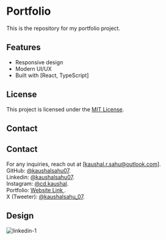 # Portfolio

This is the repository for my portfolio project.

## Features

- Responsive design
- Modern UI/UX
- Built with [React,  TypeScript]

## License

This project is licensed under the [MIT License](LICENSE).

## Contact

## Contact
For any inquiries, reach out at [kaushal.r.sahu@outlook.com].<br>
GitHub: [@kaushalsahu07](https://github.com/kaushalsahu07).<br>
Linkedin: [@kaushalsahu07](www.linkedin.com/in/kaushalsahu07).<br>
Instagram: [@cd.kaushal](https://www.instagram.com/cd.kaushal?igsh=cTVram1ia3Vvamxz).<br>
Portfolio: [Website Link ](https://kaushalsahu07.github.io/portfolio/).<br>
X (Tweeter): [@kaushalsahu_07](https://x.com/kaushalsahu_07?t=7nk-jApWrJkgW6YwklJZWQ&s=09).<br>

## Design
![linkedin-1](https://github.com/user-attachments/assets/bebfa759-2f3a-4771-81bb-196c0d42b79d)
